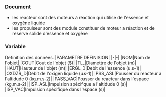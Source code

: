 ### Document
- les reacteur sont des moteurs à réaction qui utilise de l'essence et oxygène liquide
- les propulseur sont des module constituer de moteur a réaction et de reserve solide d'essence et oxygène
### Variable
Definition des données.
|PARAMETRE|DEFINISION|
|-|-|
|NOM|Nom de l'objet|
|COUT|Cout de l'objet ($)|
|TLL|Diamettre de l'objet (m)|
|HAUT|Hauteur de l'objet (m)|
|ERGL_D|Debit de l'essence (u.s-1)|
|OXDZR_D|Debit de l'oxigen liquide (u.s-1)|
|PSS_ASL|Pousser du reacteur a l'altidude 0 (kg.m.s-2)|
|PASS_VAC|Pousser du reacteur dans l'espace (kg.m.s-2)|
|ISP_ASL|Impulsion spécifique a l'altidude 0 (s)|
|ISP_VAC|Impulsion spécifique dans l'espace (s)|
